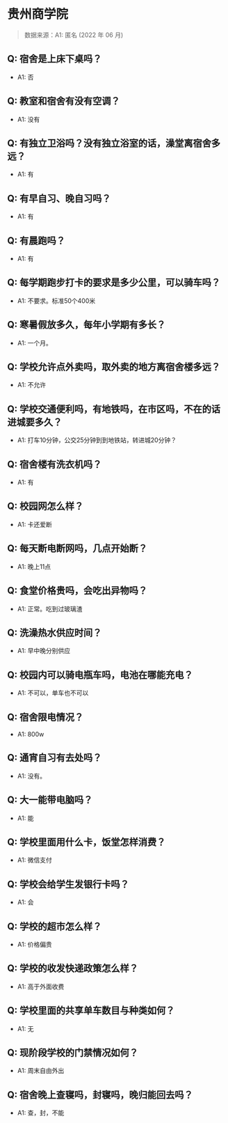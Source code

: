 # 贵州商学院

> 数据来源：A1: 匿名 (2022 年 06 月)

## Q: 宿舍是上床下桌吗？

- A1: 否

## Q: 教室和宿舍有没有空调？

- A1: 没有

## Q: 有独立卫浴吗？没有独立浴室的话，澡堂离宿舍多远？

- A1: 有

## Q: 有早自习、晚自习吗？

- A1: 有

## Q: 有晨跑吗？

- A1: 有

## Q: 每学期跑步打卡的要求是多少公里，可以骑车吗？

- A1: 不要求。标准50个400米

## Q: 寒暑假放多久，每年小学期有多长？

- A1: 一个月。

## Q: 学校允许点外卖吗，取外卖的地方离宿舍楼多远？

- A1: 不允许

## Q: 学校交通便利吗，有地铁吗，在市区吗，不在的话进城要多久？

- A1: 打车10分钟，公交25分钟到到地铁站，转进城20分钟？

## Q: 宿舍楼有洗衣机吗？

- A1: 有

## Q: 校园网怎么样？

- A1: 卡还爱断

## Q: 每天断电断网吗，几点开始断？

- A1: 晚上11点

## Q: 食堂价格贵吗，会吃出异物吗？

- A1: 正常。吃到过玻璃渣

## Q: 洗澡热水供应时间？

- A1: 早中晚分别供应

## Q: 校园内可以骑电瓶车吗，电池在哪能充电？

- A1: 不可以，单车也不可以

## Q: 宿舍限电情况？

- A1: 800w

## Q: 通宵自习有去处吗？

- A1: 没有。

## Q: 大一能带电脑吗？

- A1: 能

## Q: 学校里面用什么卡，饭堂怎样消费？

- A1: 微信支付

## Q: 学校会给学生发银行卡吗？

- A1: 会

## Q: 学校的超市怎么样？

- A1: 价格偏贵

## Q: 学校的收发快递政策怎么样？

- A1: 高于外面收费

## Q: 学校里面的共享单车数目与种类如何？

- A1: 无

## Q: 现阶段学校的门禁情况如何？

- A1: 周末自由外出

## Q: 宿舍晚上查寝吗，封寝吗，晚归能回去吗？

- A1: 查，封，不能

